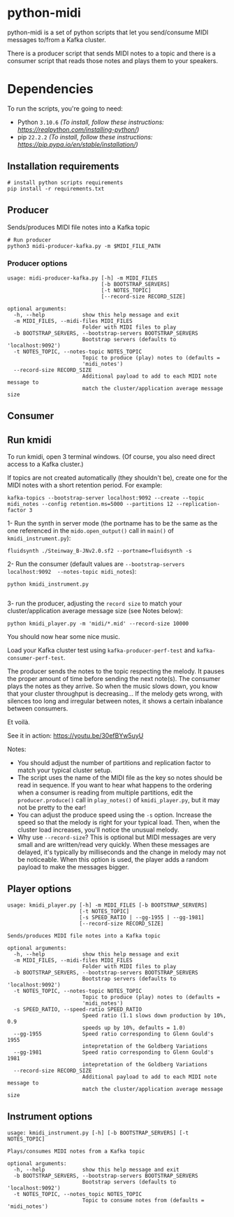 # python-midi

python-midi is a set of python scripts that let you send/consume MIDI messages to/from a Kafka cluster. 

There is a producer script that sends MIDI notes to a topic and there is a consumer script that reads those notes and plays them to your speakers.

# Dependencies

To run the scripts, you're going to need:

- Python `3.10.6` _(To install, follow these instructions: https://realpython.com/installing-python/)_
- pip `22.2.2` _(To install, follow these instructions: https://pip.pypa.io/en/stable/installation/)_

<!-- > **ℹ️ NOTE:** Some packages will require that `make` is available as well. -->

## Installation requirements

```
# install python scripts requirements
pip install -r requirements.txt
```

## Producer

Sends/produces MIDI file notes into a Kafka topic

```
# Run producer
python3 midi-producer-kafka.py -m $MIDI_FILE_PATH
```

### Producer options

```
usage: midi-producer-kafka.py [-h] -m MIDI_FILES 
                              [-b BOOTSTRAP_SERVERS]
                              [-t NOTES_TOPIC]
                              [--record-size RECORD_SIZE]

optional arguments:
  -h, --help            show this help message and exit
  -m MIDI_FILES, --midi-files MIDI_FILES
                        Folder with MIDI files to play
  -b BOOTSTRAP_SERVERS, --bootstrap-servers BOOTSTRAP_SERVERS
                        Bootstrap servers (defaults to 'localhost:9092')
  -t NOTES_TOPIC, --notes-topic NOTES_TOPIC
                        Topic to produce (play) notes to (defaults =
                        'midi_notes')
  --record-size RECORD_SIZE
                        Additional payload to add to each MIDI note message to
                        match the cluster/application average message size
```

## Consumer

## Run kmidi

To run kmidi, open 3 terminal windows. (Of course, you also need direct access to a Kafka cluster.)

If topics are not created automatically (they shouldn't be), create one for the MIDI notes with a short retention period. For example:
```
kafka-topics --bootstrap-server localhost:9092 --create --topic midi_notes --config retention.ms=5000 --partitions 12 --replication-factor 3
```

1- Run the synth in server mode (the portname has to be the same as the one referenced in the `mido.open_output()` call in `main()` of `kmidi_instrument.py`):
```
fluidsynth ./Steinway_B-JNv2.0.sf2 --portname=fluidsynth -s
```
 
2- Run the consumer (default values are `--bootstrap-servers localhost:9092  --notes-topic midi_notes`):
```
python kmidi_instrument.py 
 
```
3- run the producer, adjusting the `record size` to match your cluster/application average message size (see Notes below):
```
python kmidi_player.py -m 'midi/*.mid' --record-size 10000
```

You should now hear some nice music. 

Load your Kafka cluster test using `kafka-producer-perf-test` and `kafka-consumer-perf-test`.

The producer sends the notes to the topic respecting the melody. It pauses the proper amount of time before sending the next note(s). The consumer plays the notes as they arrive. So when the music slows down, you know that your cluster throughput is decreasing... If the melody gets wrong, with silences too long  and irregular between notes, it shows a certain inbalance between consumers. 

Et voilà.

See it in action: https://youtu.be/30efBYw5uyU

Notes: 
- You should adjust the number of partitions and replication factor to match your typical cluster setup.
- The script uses the name of the MIDI file as the key so notes should be read in sequence. If you want to hear what happens to the ordering when a consumer is reading from multiple partitions, edit the `producer.produce()` call in `play_notes()` of `kmidi_player.py`, but it may not be pretty to the ear!
- You can adjust the produce speed using the `-s` option. Increase the speed so that the melody is right for your typical load. Then, when the cluster load increases, you'll notice the unusual melody.
- Why use `--record-size`? This is optional but MIDI messages are very small and are written/read very quickly. When these messages are delayed, it's typically by milliseconds and the change in melody may not be noticeable. When this option is used, the player adds a random payload to make the messages bigger.   

## Player options

```
usage: kmidi_player.py [-h] -m MIDI_FILES [-b BOOTSTRAP_SERVERS]
                       [-t NOTES_TOPIC]
                       [-s SPEED_RATIO | --gg-1955 | --gg-1981]
                       [--record-size RECORD_SIZE]

Sends/produces MIDI file notes into a Kafka topic

optional arguments:
  -h, --help            show this help message and exit
  -m MIDI_FILES, --midi-files MIDI_FILES
                        Folder with MIDI files to play
  -b BOOTSTRAP_SERVERS, --bootstrap-servers BOOTSTRAP_SERVERS
                        Bootstrap servers (defaults to 'localhost:9092')
  -t NOTES_TOPIC, --notes-topic NOTES_TOPIC
                        Topic to produce (play) notes to (defaults =
                        'midi_notes')
  -s SPEED_RATIO, --speed-ratio SPEED_RATIO
                        Speed ratio (1.1 slows down production by 10%, 0.9
                        speeds up by 10%, defaults = 1.0)
  --gg-1955             Speed ratio corresponding to Glenn Gould's 1955
                        intepretation of the Goldberg Variations
  --gg-1981             Speed ratio corresponding to Glenn Gould's 1981
                        intepretation of the Goldberg Variations
  --record-size RECORD_SIZE
                        Additional payload to add to each MIDI note message to
                        match the cluster/application average message size
```

## Instrument options

```
usage: kmidi_instrument.py [-h] [-b BOOTSTRAP_SERVERS] [-t NOTES_TOPIC]

Plays/consumes MIDI notes from a Kafka topic

optional arguments:
  -h, --help            show this help message and exit
  -b BOOTSTRAP_SERVERS, --bootstrap-servers BOOTSTRAP_SERVERS
                        Bootstrap servers (defaults to 'localhost:9092')
  -t NOTES_TOPIC, --notes_topic NOTES_TOPIC
                        Topic to consume notes from (defaults = 'midi_notes')

```

